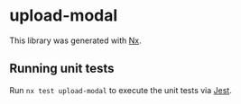 # upload-modal

This library was generated with [Nx](https://nx.dev).

## Running unit tests

Run `nx test upload-modal` to execute the unit tests via [Jest](https://jestjs.io).
